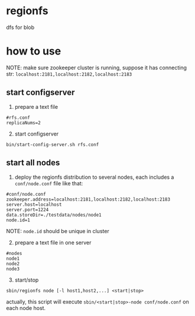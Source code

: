 # regionfs
dfs for blob

# how to use

NOTE: make sure zookeeper cluster is running, suppose it has connecting str: `localhost:2181,localhost:2182,localhost:2183`

## start configserver

1. prepare a text file
```
#rfs.conf
replicaNums=2
```
2. start configserver
```
bin/start-config-server.sh rfs.conf
```

## start all nodes

1. deploy the regionfs distribution to several nodes, each includes a `conf/node.conf` file like that:
```
#conf/node.conf
zookeeper.address=localhost:2181,localhost:2182,localhost:2183
server.host=localhost
server.port=1224
data.storeDir=./testdata/nodes/node1
node.id=1
```

NOTE: `node.id` should be unique in cluster

2. prepare a text file in one server
```
#nodes
node1
node2
node3
```

3. start/stop
```
sbin/regionfs node [-l host1,host2,...] <start|stop>
```

actually, this script will execute `sbin/<start|stop>-node conf/node.conf` on each node host.

